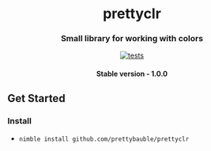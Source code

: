 <div align="center">
  
# prettyclr
### Small library for working with colors
[![tests](https://github.com/prettybauble/prettyclr/actions/workflows/test.yml/badge.svg)](https://github.com/prettybauble/prettyclr/actions/workflows/test.yml)

#### Stable version - 1.0.0

</div>

## Get Started
### Install

-
  ```bash
  nimble install github.com/prettybauble/prettyclr
  ```
